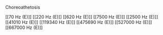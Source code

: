 Choreoathetosis

[[70 Hz (E)]]
[[220 Hz (E)]]
[[620 Hz (E)]]
[[7500 Hz (E)]]
[[2500 Hz (E)]]
[[41010 Hz (E)]]
[[119340 Hz (E)]]
[[475690 Hz (E)]]
[[527000 Hz (E)]]
[[667000 Hz (E)]]